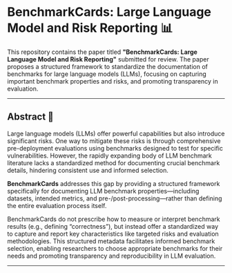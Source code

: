 # BenchmarkCards: Large Language Model and Risk Reporting 📊

This repository contains the paper titled **"BenchmarkCards: Large Language Model and Risk Reporting"** submitted for review. The paper proposes a structured framework to standardize the documentation of benchmarks for large language models (LLMs), focusing on capturing important benchmark properties and risks, and promoting transparency in evaluation.

---

## Abstract 📄

Large language models (LLMs) offer powerful capabilities but also introduce significant risks. One way to mitigate these risks is through comprehensive pre-deployment evaluations using benchmarks designed to test for specific vulnerabilities. However, the rapidly expanding body of LLM benchmark literature lacks a standardized method for documenting crucial benchmark details, hindering consistent use and informed selection.

**BenchmarkCards** addresses this gap by providing a structured framework specifically for documenting LLM benchmark properties—including datasets, intended metrics, and pre-/post-processing—rather than defining the entire evaluation process itself. 

BenchmarkCards do not prescribe how to measure or interpret benchmark results (e.g., defining “correctness”), but instead offer a standardized way to capture and report key characteristics like targeted risks and evaluation methodologies. This structured metadata facilitates informed benchmark selection, enabling researchers to choose appropriate benchmarks for their needs and promoting transparency and reproducibility in LLM evaluation.

---

